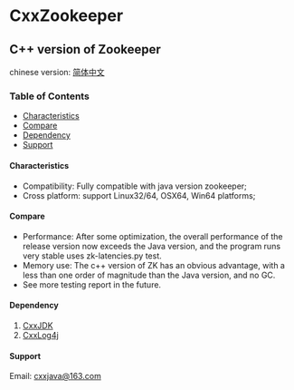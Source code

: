 # CxxZookeeper
## C++ version of Zookeeper



chinese version: [简体中文](README.zh_cn.md)



### Table of Contents
- [Characteristics](#characteristics)
- [Compare](#Compare)
- [Dependency](#dependency)
- [Support](#support)

#### Characteristics
* Compatibility: Fully compatible with java version zookeeper;
* Cross platform: support Linux32/64, OSX64, Win64 platforms;

#### Compare
* Performance: After some optimization, the overall performance of the release version now exceeds the Java version, and the program runs very stable uses zk-latencies.py test.
* Memory use: The c++ version of ZK has an obvious advantage, with a less than one order of magnitude than the Java version, and no GC.
* See more testing report in the future.

#### Dependency
1. [CxxJDK](https://github.com/cxxjava/CxxJDK)
2. [CxxLog4j](https://github.com/cxxjava/CxxLog4j)

#### Support
Email: [cxxjava@163.com](mailto:cxxjava@163.com)